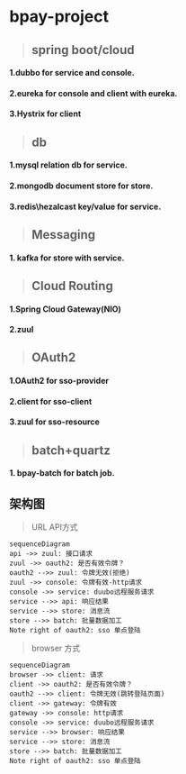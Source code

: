 # bpay-project

>## spring boot/cloud
#### 1.dubbo for service and console.
#### 2.eureka for console and client with eureka.
#### 3.Hystrix for client

>## db
#### 1.mysql relation db for service.
#### 2.mongodb document store for store.
#### 3.redis\hezalcast key/value for service.

>## Messaging
#### 1. kafka for store with service.

>## Cloud Routing
#### 1.Spring Cloud Gateway(NIO)
#### 2.zuul

>## OAuth2
#### 1.OAuth2 for sso-provider 
#### 2.client for sso-client
#### 3.zuul for sso-resource

>## batch+quartz
#### 1. bpay-batch for batch job.

## 架构图
> URL API方式
```mermaid
sequenceDiagram
api ->> zuul: 接口请求
zuul ->> oauth2: 是否有效令牌？
oauth2 -->> zuul: 令牌无效(拒绝)
zuul ->> console: 令牌有效-http请求
console ->> service: duubo远程服务请求
service -->> api: 响应结果
service -->> store: 消息流
store -->> batch: 批量数据加工
Note right of oauth2: sso 单点登陆
```
> browser 方式
```mermaid
sequenceDiagram
browser ->> client: 请求
client ->> oauth2: 是否有效令牌？
oauth2 -->> client: 令牌无效(跳转登陆页面)
client ->> gateway: 令牌有效
gateway ->> console: http请求
console ->> service: duubo远程服务请求
service -->> browser: 响应结果
service -->> store: 消息流
store -->> batch: 批量数据加工
Note right of oauth2: sso 单点登陆
```